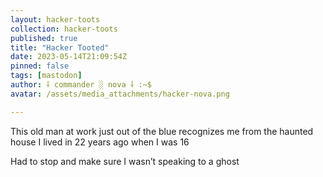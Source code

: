 ```yaml
---
layout: hacker-toots
collection: hacker-toots
published: true
title: "Hacker Tooted"
date: 2023-05-14T21:09:54Z
pinned: false
tags: [mastodon]
author: ⸸ commander ░ nova ⸸ :~$
avatar: /assets/media_attachments/hacker-nova.png

---
```


<p>This old man at work just out of the blue recognizes me from the haunted house I lived in 22 years ago when I was 16</p><p>Had to stop and make sure I wasn’t speaking to a ghost</p>


